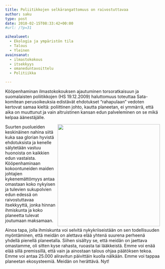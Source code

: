 ```yaml
---
title: Poliitikkojen selkärangattomuus on raivostuttavaa
author: saku
type: post
date: 2010-02-15T08:33:42+00:00
#url: /?p=31

aihealueet:
  - Ekologia ja ympäristön tila
  - Talous
  - Yleinen
avainsanat:
  - ilmastokokous
  - itsekkyys
  - omaneduntavoittelu
  - Politiikka

---
```

Kööpenhaminan ilmastokokouksen ajautuminen torsoratkaisuun ja suomalaisten poliitikkojen (HS 19.12.2009) haluttomuus toteuttaa Sata-komitean perusoikeuksia edistävät ehdotukset &#8220;rahapulaan&#8221; vedoten kertovat samaa kieltä: poliittinen johto, kautta planeetan, ei ymmärrä, että aika on muuttunut ja vain altruistinen kansan edun palveleminen on se mikä kelpaa äänestäjälle.

<img style="float:right;" title="Eduskunnan istuntosali" src="http://upload.wikimedia.org/wikipedia/commons/f/f1/Istuntosali.jpg" alt="" width="333" />Suurten puolueiden keskinäinen nahina siitä kuka saa glorian hyvistä ehdotuksista ja kenelle sälytetään vastuu huonoista on kaikkien edun vastaista. Kööpenhaminaan kokoontuneiden maiden johtajien kykenemättömyys antaa omastaan koko nykyisen ja tulevien sukupolvien edun edessä on raivostuttavaa itsekkyyttä, jonka hinnan ihmiskunta ja koko planeetta tulevat joutumaan maksamaan.

Ainoa tapa, jolla ihmiskunta voi selvitä nykykriiseistään on sen todellisuuden myöntäminen, että meidän on alettava elää yhtenä suurena perheenä yhdellä pienellä planeetalla. Siihen sisältyy se, että meidän on jaettava omastamme, oli sitten kyse rahasta, ruoasta tai lääkkeistä. Emme voi enää elää sillä premissillä, että vain ja ainostaan talous ohjaa päätöksen tekoa. Emme voi antaa 25.000 aliravitun päivittäin kuolla nälkään. Emme voi tappaa planeetan ekosysteemiä. Meidän on herättävä. Nyt!
